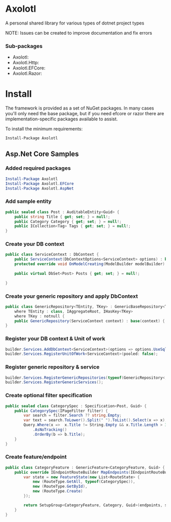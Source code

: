 # Axolotl

A personal shared library for various types of dotnet project types

NOTE: Issues can be created to improve documentation and fix errors

### Sub-packages

- Axolotl:
- Axolotl.Http:
- Axolotl.EFCore:
- Axolotl.Razor:


# Install

The framework is provided as a set of NuGet packages. In many cases you'll only need the base package, but if you need efcore or razor there are implementation-specific packages available to assist.

To install the minimum requirements:

```
Install-Package Axolotl
```

## Asp.Net Core Samples

### Added required packages

```powershell
Install-Package Axolotl
Install-Package Axolotl.EFCore
Install-Package Axolotl.AspNet
```

### Add sample entity

```csharp
public sealed class Post : AuditableEntity<Guid> {
    public string Title { get; set; } = null!;
    public Category Category { get; set; } = null!;
    public ICollection<Tag> Tags { get; set; } = null!;
}
```

### Create your DB context

```csharp
public class ServiceContext : DbContext {
    public ServiceContext(DbContextOptions<ServiceContext> options) : base(options) { }
    protected override void OnModelCreating(ModelBuilder modelBuilder) { }
    
    public virtual DbSet<Post> Posts { get; set; } = null!;
    
}
```

### Create your generic repository and apply DbContext

```csharp
public class GenericRepository<TEntity, TKey> : GenericBaseRepository<TEntity, ServiceContext, TKey> 
    where TEntity : class, IAggregateRoot, IHasKey<TKey> 
    where TKey : notnull {
    public GenericRepository(ServiceContext context) : base(context) { }
}
```

### Register your DB context & Unit of work

```csharp
builder.Services.AddDbContext<ServiceContext>(options => options.UseSqlite());
builder.Services.RegisterUnitOfWork<ServiceContext>(pooled: false);
```

### Register generic repository & service

```csharp
builder.Services.RegisterGenericRepositories(typeof(GenericRepository<,>));
builder.Services.RegisterGenericServices();
```

### Create optional filter specification

```csharp
public sealed class CategorySpec : Specification<Post, Guid> {
    public CategorySpec(IPageFilter filter) {
        var search = filter.Search ?? string.Empty;
        var text = search.ToLower().Split(" ").ToList().Select(x => x);
        Query.Where(x =>  x.Title != String.Empty && x.Title.Length > 3 && text.Any(p => EF.Functions.Like(x.Title.ToLower(), $"%" + p + "%")))
            .AsNoTracking()
            .OrderBy(b => b.Title);
    }
}
```

### Create feature/endpoint

```csharp
public class CategoryFeature : GenericFeature<CategoryFeature, Guid> {
    public override IEndpointRouteBuilder MapEndpoints(IEndpointRouteBuilder endpoints) {
        var state = new FeatureState(new List<RouteState> {
            new (RouteType.GetAll, typeof(CategorySpec)),
            new (RouteType.GetById),
            new (RouteType.Create)
        });

        return SetupGroup<CategoryFeature, Category, Guid>(endpoints, state);
    }
}
```

